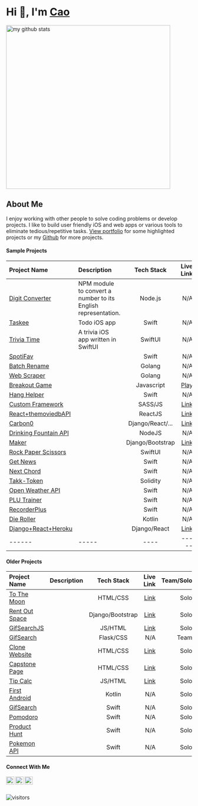 # Hi 👋, I'm [Cao](https://www.makeschool.com/portfolio/cao-mai)
<p align="left">
<img src="https://github-readme-stats.vercel.app/api?username=caocmai&show_icons=true&title_color=fff&icon_color=ffbb00&text_color=9f9f9f&bg_color=151515" alt="my github stats" width="445"/>
</p>

## About Me
I enjoy working with other people to solve coding problems or develop projects. I like to build user friendly iOS and web apps or various tools to eliminate tedious/repetitive tasks. [View portfolio](https://www.makeschool.com/portfolio/cao-mai) for some highlighted projects or my [Github](https://github.com/caocmai) for more projects.


#### Sample Projects

| Project Name                                              | Description          | Tech Stack        | Live Link         | Team/Solo |  
| :---                                                      |:---     | :---:             | ---:              | ---:          | 
| [Digit Converter](https://github.com/caocmai/Digit-Converter)| NPM module to convert a number to its English representation. | Node.js             | N/A          | Solo | 
| [Taskee](https://github.com/caocmai/taskee-app)             | Todo iOS app | Swift             | N/A          | Solo |
| [Trivia Time](https://github.com/caocmai/TriviaTime)           | A trivia iOS app written in SwiftUI | SwiftUI             | N/A          | Solo |
| [SpotiFav](https://github.com/caocmai/spotiFav)             |  | Swift             | N/A          | Solo | 
| [Batch Rename](https://github.com/caocmai/Batch-Rename)     |   | Golang                | N/A          | Solo | 
| [Web Scraper](https://github.com/caocmai/Web-Scraper)       |  | Golang                  | N/A         | Solo  |
| [Breakout Game](https://github.com/caocmai/breakout-game)   |  | Javascript        | [Play](https://caomai.live/breakout-game/)        |Solo |
| [Hang Helper](https://github.com/caocmai/HangHelper)        | | Swift                  | N/A         | Solo  |
| [Custom Framework](https://github.com/caocmai/custom-css-framework)             |  | SASS/JS             | [Link](https://caomai.live/custom-css-framework/)         | Solo |
| [React+themoviedbAPI](https://github.com/caocmai/react-themoviedb)  | | ReactJS         | [Link](https://caocmai.github.io/react-themoviedb) | Solo |
| [Carbon0](https://github.com/Carbon0-Games/carbon0-web-app) |  | Django/React/...  | [Link](https://carbon0.herokuapp.com/) | Team |
| [Drinking Fountain API](https://github.com/caocmai/drinking-fountains-api) |  | NodeJS | N/A | Solo |
| [Maker](https://github.com/caocmai/maker) |  | Django/Bootstrap | [Link](https://maker-s-a.herokuapp.com/) | Team |
| [Rock Paper Scissors](https://github.com/caocmai/RockPaperScissorsGame) |  | SwiftUI | N/A | Solo |
| [Get News](https://github.com/caocmai/get-news-app) |  | Swift | N/A | Solo |
| [Next Chord](https://github.com/caocmai/next-chord) |  | Swift | N/A | Solo |
| [Takk-Token](https://github.com/ellojess/Takk-Token) | | Solidity | N/A | Team |
| [Open Weather API](https://github.com/caocmai/open-weather-api) |   | Swift | N/A | Solo
| [PLU Trainer](https://github.com/MondaleFelix/PLUTrainer) |  | Swift | N/A | Team |
| [RecorderPlus](https://github.com/caocmai/Recorder-Plus) |  | Swift | N/A | Solo |
| [Die Roller](https://github.com/caocmai/die-roller) |  | Kotlin | N/A | Solo |
| [Django+React+Heroku](https://github.com/caocmai/django-react-heroku) |  | Django/React | [Link](https://cm-react-test6.herokuapp.com/) | Solo | 
| ------ | ----- | ---- | ----- | ----- |

#### Older Projects

| Project Name                                              | Description          | Tech Stack        | Live Link         | Team/Solo |  
| :---                                                      |:---     | :---:             | ---:              | ---:          | 
| [To The Moon](https://github.com/caocmai/to-the-moon) | | HTML/CSS | [Link](https://caocmai.github.io/to-the-moon/) | Solo |
| [Rent Out Space](https://github.com/caocmai/renting-out-space-v2) | | Django/Bootstrap | [Link](https://renting-out-space-new.herokuapp.com/) | Solo |
| [GifSearchJS](https://github.com/caocmai/gif-search) | | JS/HTML | [Link](https://caocmai.github.io/gif-search/) | Solo |
| [GifSearch](https://github.com/NinjaAung/gifSearch) | | Flask/CSS | N/A | Team | 
| [Clone Website](https://github.com/caocmai/Clone-URL) | | HTML/CSS  | [Link](https://caocmai.github.io/Clone-URL/) | Solo |
| [Capstone Page](https://github.com/caocmai/Capstone) | | HTML/CSS | [Link](https://caocmai.github.io/Capstone/) | Solo |
| [Tip Calc](https://github.com/caocmai/tip-calc-v2) | | JS/HTML | [Link](https://caocmai.github.io/tip-calc-v2/) | Solo | 
| [First Android](https://github.com/caocmai/my-first-android-app) | | Kotlin | N/A | Solo | 
| [GifSearch](https://github.com/caocmai/giphy-search-ios) | | Swift | N/A | Solo |
| [Pomodoro](https://github.com/caocmai/mob1-3-pomodoro) | | Swift | N/A | Solo |
| [Product Hunt](https://github.com/caocmai/product-hunt) | | Swift | N/A | Solo |
| [Pokemon API](https://github.com/caocmai/mob1.3-fetching-from-api) | | Swift | N/A | Solo |


#### Connect With Me

[<img align="left" alt="caocmai | LinkedIn" width="22px" src="https://cdn.jsdelivr.net/npm/simple-icons@v3/icons/linkedin.svg" />][linkedin]
[<img align="left" alt="caocmai | Medium" width="22px" src="https://cdn.jsdelivr.net/npm/simple-icons@3.12.0/icons/medium.svg" />][medium]
[<img align="left" alt="caocmai | Medium" width="22px" src="https://cdn.jsdelivr.net/npm/simple-icons@3.12.0/icons/github.svg" />][github]

<br/>
<br/>

![visitors](https://visitor-badge.glitch.me/badge?page_id=caocmai.caocmai)


[linkedin]: https://www.linkedin.com/in/caocmai/
[medium]: https://cao-mai.medium.com/
[github]: https://github.com/caocmai/



